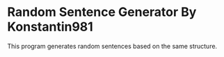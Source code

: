 # Random Sentence Generator By Konstantin981
This program generates random sentences based on the same structure.
